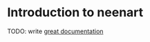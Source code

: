 # Introduction to neenart

TODO: write [great documentation](http://jacobian.org/writing/what-to-write/)
